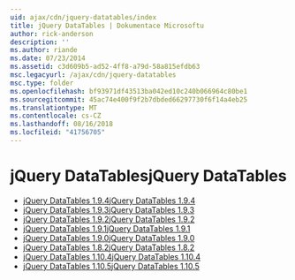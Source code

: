 ```yaml
---
uid: ajax/cdn/jquery-datatables/index
title: jQuery DataTables | Dokumentace Microsoftu
author: rick-anderson
description: ''
ms.author: riande
ms.date: 07/23/2014
ms.assetid: c3d609b5-ad52-4ff8-a79d-58a815efdb63
msc.legacyurl: /ajax/cdn/jquery-datatables
msc.type: folder
ms.openlocfilehash: bf93971df43513ba042ed10c240b066964c80be1
ms.sourcegitcommit: 45ac74e400f9f2b7dbded66297730f6f14a4eb25
ms.translationtype: MT
ms.contentlocale: cs-CZ
ms.lasthandoff: 08/16/2018
ms.locfileid: "41756705"
---
```

<a name="jquery-datatables"></a><span data-ttu-id="150cd-102">jQuery DataTables</span><span class="sxs-lookup"><span data-stu-id="150cd-102">jQuery DataTables</span></span>
====================
- [<span data-ttu-id="150cd-103">jQuery DataTables 1.9.4</span><span class="sxs-lookup"><span data-stu-id="150cd-103">jQuery DataTables 1.9.4</span></span>](cdnjquerydatatables194.md)
- [<span data-ttu-id="150cd-104">jQuery DataTables 1.9.3</span><span class="sxs-lookup"><span data-stu-id="150cd-104">jQuery DataTables 1.9.3</span></span>](cdnjquerydatatables193.md)
- [<span data-ttu-id="150cd-105">jQuery DataTables 1.9.2</span><span class="sxs-lookup"><span data-stu-id="150cd-105">jQuery DataTables 1.9.2</span></span>](cdnjquerydatatables192.md)
- [<span data-ttu-id="150cd-106">jQuery DataTables 1.9.1</span><span class="sxs-lookup"><span data-stu-id="150cd-106">jQuery DataTables 1.9.1</span></span>](cdnjquerydatatables191.md)
- [<span data-ttu-id="150cd-107">jQuery DataTables 1.9.0</span><span class="sxs-lookup"><span data-stu-id="150cd-107">jQuery DataTables 1.9.0</span></span>](cdnjquerydatatables190.md)
- [<span data-ttu-id="150cd-108">jQuery DataTables 1.8.2</span><span class="sxs-lookup"><span data-stu-id="150cd-108">jQuery DataTables 1.8.2</span></span>](cdnjquerydatatables182.md)
- [<span data-ttu-id="150cd-109">jQuery DataTables 1.10.4</span><span class="sxs-lookup"><span data-stu-id="150cd-109">jQuery DataTables 1.10.4</span></span>](cdnjquerydatatables104.md)
- [<span data-ttu-id="150cd-110">jQuery DataTables 1.10.5</span><span class="sxs-lookup"><span data-stu-id="150cd-110">jQuery DataTables 1.10.5</span></span>](cdnjquerydatatables105.md)
